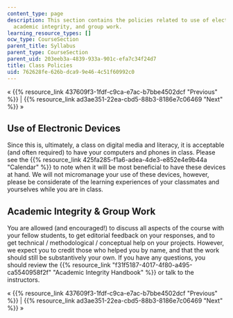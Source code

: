 ```yaml
---
content_type: page
description: This section contains the policies related to use of electronic devices,
  academic integrity, and group work.
learning_resource_types: []
ocw_type: CourseSection
parent_title: Syllabus
parent_type: CourseSection
parent_uid: 203eeb3a-4839-933a-901c-efa7c34f24d7
title: Class Policies
uid: 762628fe-626b-dca9-9e46-4c51f60992c0
---
```


« {{% resource_link 437609f3-1fdf-c9ca-e7ac-b7bbe4502dcf "Previous" %}} | {{% resource_link ad3ae351-22ea-cbd5-88b3-8186e7c06469 "Next" %}} »

Use of Electronic Devices
-------------------------

Since this is, ultimately, a class on digital media and literacy, it is acceptable (and often required) to have your computers and phones in class. Please see the {{% resource_link 425fa285-f1a6-adea-4de3-e852e4e9b44a "Calendar" %}} to note when it will be most beneficial to have these devices at hand. We will not micromanage your use of these devices, however, please be considerate of the learning experiences of your classmates and yourselves while you are in class.

Academic Integrity & Group Work
-------------------------------

You are allowed (and encouraged!) to discuss all aspects of the course with your fellow students, to get editorial feedback on your responses, and to get technical / methodological / conceptual help on your projects. However, we expect you to credit those who helped you by name, and that the work should still be substantively your own. If you have any questions, you should review the {{% resource_link "f31f5187-4017-4f80-a495-ca5540958f2f" "Academic Integrity Handbook" %}} or talk to the instructors.

« {{% resource_link 437609f3-1fdf-c9ca-e7ac-b7bbe4502dcf "Previous" %}} | {{% resource_link ad3ae351-22ea-cbd5-88b3-8186e7c06469 "Next" %}} »
